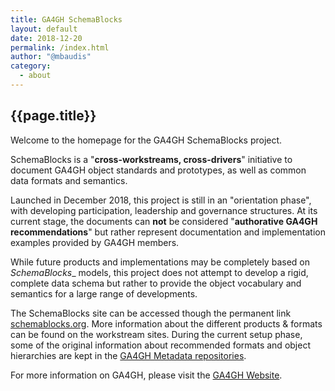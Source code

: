 ```yaml
---
title: GA4GH SchemaBlocks
layout: default
date: 2018-12-20
permalink: /index.html
author: "@mbaudis"
category:
  - about
---
```


## {{page.title}}

Welcome to the homepage for the GA4GH SchemaBlocks project. 

SchemaBlocks is a "__cross-workstreams, cross-drivers__" initiative to document GA4GH object standards and prototypes, as well as common data formats and semantics.

Launched in December 2018, this project is still in an "orientation phase", with developing participation, leadership and governance structures. At its current stage, the documents can __not__ be considered "__authorative GA4GH recommendations__" but rather represent documentation and implementation examples provided by GA4GH members.

While future products and implementations may be completely based on _SchemaBlocks__ models, this project does not attempt to develop a rigid, complete data schema but rather to provide the object vocabulary and semantics for a large range of developments.

The SchemaBlocks site can be accessed though the permanent link [schemablocks.org](http://schemablocks.org). More information about the different products & formats can be found on the workstream sites. During the current setup phase, some of the original information about recommended formats and object hierarchies are kept in the [GA4GH Metadata repositories](http://ga4gh-metadata.github.io).

For more information on GA4GH, please visit the [GA4GH Website](https://ga4gh.org).



